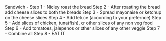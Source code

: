 Sandwich - 
Step 1 - Nicley roast the bread
Step 2 - After roasting the bread add cheese slices to both the breads
Step 3 - Spread mayonaise or ketchup on the cheese slices
Step 4 - Add letuce (acoording to your prefernce)
Step 5 - Add slices of chicken, tuna(fish), or other slices of any non veg food
Step 6 - Add tomatoes, jalepenos or other slices of any other veggie
Step 7 - Combine all 
Step 8 - EAT IT